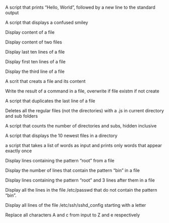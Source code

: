 
A script that prints “Hello, World”, followed by a new line to the standard output

A script that displays a confused smiley

Display content of a file

Display content of two files

Display last ten lines of a file

Display first ten lines of a file

Display the third line of a file

A scrit that creats a file and its content

Write the result of a command in a file, overwrite if file existm if not create

A script that duplicates the last line of a file 

Deletes all the regular files (not the directories) with a .js in current directory and sub folders

A script that counts the number of directories and subs, hidden inclusive

A script that displays the 10 newest files in a directory

a script that takes a list of words as input and prints only words that appear exactly once

Display lines containing the pattern “root” from a file

Display the number of lines that contain the pattern “bin” in a file

Display lines containing the pattern “root” and 3 lines after them in a file

Display all the lines in the file /etc/passwd that do not contain the pattern “bin”.

Display all lines of the file /etc/ssh/sshd_config starting with a letter

Replace all characters A and c from input to Z and e respectively  
